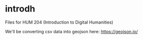 # introdh
Files for HUM 204 (Introduction to Digital Humanities)

We'll be converting csv data into geojson here: https://geojson.io/
